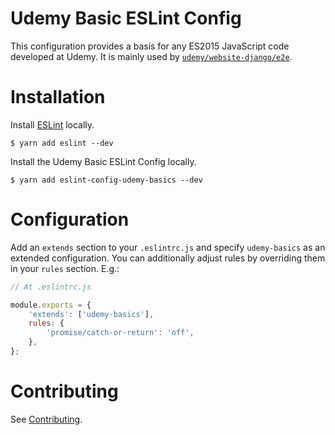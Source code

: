 Udemy Basic ESLint Config
=========================

This configuration provides a basis for any ES2015 JavaScript code developed at Udemy. 
It is mainly used by [`udemy/website-django/e2e`](https://github.com/udemy/website-django/tree/master/e2e/.eslintrc.js).

# Installation

Install [ESLint](https://www.github.com/eslint/eslint) locally.

    $ yarn add eslint --dev

Install the Udemy Basic ESLint Config locally.

    $ yarn add eslint-config-udemy-basics --dev

# Configuration

Add an `extends` section to your `.eslintrc.js` and specify `udemy-basics` as an extended configuration.
You can additionally adjust rules by overriding them in your `rules` section. E.g.:

```js
// At .eslintrc.js

module.exports = {
    'extends': ['udemy-basics'],
    rules: {
        'promise/catch-or-return': 'off',
    },
};
```

# Contributing

See [Contributing](/README.md#contributing).